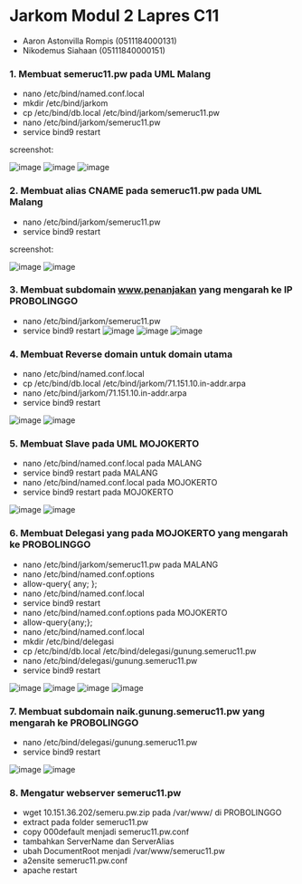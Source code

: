 # Jarkom Modul 2 Lapres C11
- Aaron Astonvilla Rompis (0511184000131)
- Nikodemus Siahaan (05111840000151)

### 1.	Membuat semeruc11.pw pada UML Malang
-	nano /etc/bind/named.conf.local
-	mkdir /etc/bind/jarkom
-	cp /etc/bind/db.local /etc/bind/jarkom/semeruc11.pw
-	nano /etc/bind/jarkom/semeruc11.pw
-	service bind9 restart

screenshot:

![image](https://github.com/nicosiahaan/Jarkom_Modul2_Lapres_C11/blob/main/img/Screenshot_145.png)
![image](https://github.com/nicosiahaan/Jarkom_Modul2_Lapres_C11/blob/main/img/Screenshot_146.png)
![image](https://github.com/nicosiahaan/Jarkom_Modul2_Lapres_C11/blob/main/img/Screenshot_147.png)

### 2.	Membuat alias CNAME pada semeruc11.pw pada UML Malang
-	nano /etc/bind/jarkom/semeruc11.pw
-	service bind9 restart

screenshot:

![image](https://github.com/nicosiahaan/Jarkom_Modul2_Lapres_C11/blob/main/img/Screenshot_148.png)
![image](https://github.com/nicosiahaan/Jarkom_Modul2_Lapres_C11/blob/main/img/Screenshot_150.png)

### 3.	Membuat subdomain www.penanjakan yang mengarah ke IP PROBOLINGGO
-	nano /etc/bind/jarkom/semeruc11.pw
-	service bind9 restart
![image](https://github.com/nicosiahaan/Jarkom_Modul2_Lapres_C11/blob/main/img/Screenshot_151.png)
![image](https://github.com/nicosiahaan/Jarkom_Modul2_Lapres_C11/blob/main/img/Screenshot_152.png)
![image](https://github.com/nicosiahaan/Jarkom_Modul2_Lapres_C11/blob/main/img/Screenshot_153.png)


### 4.	Membuat Reverse domain untuk domain utama
-	nano /etc/bind/named.conf.local
-	cp /etc/bind/db.local /etc/bind/jarkom/71.151.10.in-addr.arpa
-	nano /etc/bind/jarkom/71.151.10.in-addr.arpa
-	service bind9 restart

![image](https://github.com/nicosiahaan/Jarkom_Modul2_Lapres_C11/blob/main/img/Screenshot_154.png)
![image](https://github.com/nicosiahaan/Jarkom_Modul2_Lapres_C11/blob/main/img/Screenshot_155.png)

### 5.	Membuat Slave pada UML MOJOKERTO
-	nano /etc/bind/named.conf.local pada MALANG
-	service bind9 restart pada MALANG
-	nano /etc/bind/named.conf.local pada MOJOKERTO
-	service bind9 restart pada MOJOKERTO

![image](https://github.com/nicosiahaan/Jarkom_Modul2_Lapres_C11/blob/main/img/Screenshot_156.png)
![image](https://github.com/nicosiahaan/Jarkom_Modul2_Lapres_C11/blob/main/img/Screenshot_157.png)



### 6.	Membuat Delegasi yang pada MOJOKERTO yang mengarah ke PROBOLINGGO
-	nano /etc/bind/jarkom/semeruc11.pw pada MALANG
-	nano /etc/bind/named.conf.options
-	allow-query{ any; };
-	nano /etc/bind/named.conf.local
-	service bind9 restart
-	nano /etc/bind/named.conf.options pada MOJOKERTO
-	allow-query{any;};
-	nano /etc/bind/named.conf.local
-	mkdir /etc/bind/delegasi
-	cp /etc/bind/db.local /etc/bind/delegasi/gunung.semeruc11.pw
-	nano /etc/bind/delegasi/gunung.semeruc11.pw
-	service bind9 restart

![image](https://github.com/nicosiahaan/Jarkom_Modul2_Lapres_C11/blob/main/img/Screenshot_158.png)
![image](https://github.com/nicosiahaan/Jarkom_Modul2_Lapres_C11/blob/main/img/Screenshot_159.png)
![image](https://github.com/nicosiahaan/Jarkom_Modul2_Lapres_C11/blob/main/img/Screenshot_160.png)
![image](https://github.com/nicosiahaan/Jarkom_Modul2_Lapres_C11/blob/main/img/Screenshot_161.png)



### 7.	Membuat subdomain naik.gunung.semeruc11.pw yang mengarah ke PROBOLINGGO
-	nano /etc/bind/delegasi/gunung.semeruc11.pw
-	service bind9 restart

![image](https://github.com/nicosiahaan/Jarkom_Modul2_Lapres_C11/blob/main/img/Screenshot_162.png)
![image](https://github.com/nicosiahaan/Jarkom_Modul2_Lapres_C11/blob/main/img/Screenshot_163.png)


### 8.	Mengatur webserver semeruc11.pw
-	wget 10.151.36.202/semeru.pw.zip pada /var/www/ di PROBOLINGGO
-	extract pada folder semeruc11.pw
-	copy 000default menjadi semeruc11.pw.conf
-	tambahkan ServerName dan ServerAlias
-	ubah DocumentRoot menjadi /var/www/semeruc11.pw
-	a2ensite semeruc11.pw.conf
-	apache restart


